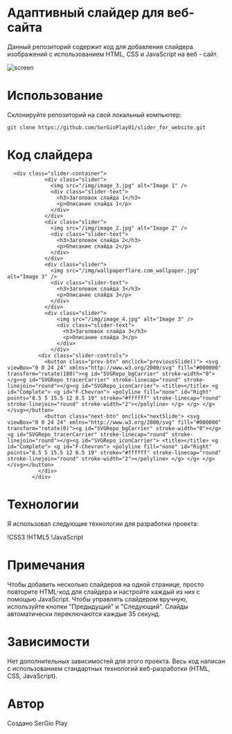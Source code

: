 # Адаптивный слайдер для веб-сайта
Данный репозиторий содержит код для добавления слайдера изображений с использованием HTML, CSS и JavaScript на веб - сайт.

![screen](https://i.ibb.co/64Yv3bV/Example-work-slider-Ser-Gio-Play.png)

# Использование
Склонируйте репозиторий на свой локальный компьютер:

```
git clone https://github.com/SerGioPlay01/slider_for_website.git
```  
# Код слайдера
```
  <div class="slider-container">
            <div class="slider">
              <img src="/img/image_3.jpg" alt="Image 1" />
              <div class="slider-text">
                <h3>Заголовок слайда 1</h3>
                <p>Описание слайда 1</p>
              </div>
            </div>
            <div class="slider">
              <img src="/img/image_2.jpg" alt="Image 2" />
              <div class="slider-text">
                <h3>Заголовок слайда 2</h3>
                <p>Описание слайда 2</p>
              </div>
            </div>
            <div class="slider">
              <img src="/img/wallpaperflare.com_wallpaper.jpg" alt="Image 3" />
              <div class="slider-text">
                <h3>Заголовок слайда 3</h3>
                <p>Описание слайда 3</p>
              </div>
            </div>
            <div class="slider">
                <img src="/img/image_4.jpg" alt="Image 3" />
                <div class="slider-text">
                  <h3>Заголовок слайда 3</h3>
                  <p>Описание слайда 3</p>
                </div>
              </div>
          <div class="slider-controls">
            <button class="prev-btn" onclick="previousSlide()"> <svg viewBox="0 0 24 24" xmlns="http://www.w3.org/2000/svg" fill="#000000" transform="rotate(180)"><g id="SVGRepo_bgCarrier" stroke-width="0"></g><g id="SVGRepo_tracerCarrier" stroke-linecap="round" stroke-linejoin="round"></g><g id="SVGRepo_iconCarrier"> <title></title> <g id="Complete"> <g id="F-Chevron"> <polyline fill="none" id="Right" points="8.5 5 15.5 12 8.5 19" stroke="#ffffff" stroke-linecap="round" stroke-linejoin="round" stroke-width="2"></polyline> </g> </g> </g></svg></button>
            <button class="next-btn" onclick="nextSlide"> <svg viewBox="0 0 24 24" xmlns="http://www.w3.org/2000/svg" fill="#000000" transform="rotate(0)"><g id="SVGRepo_bgCarrier" stroke-width="0"></g><g id="SVGRepo_tracerCarrier" stroke-linecap="round" stroke-linejoin="round"></g><g id="SVGRepo_iconCarrier"> <title></title> <g id="Complete"> <g id="F-Chevron"> <polyline fill="none" id="Right" points="8.5 5 15.5 12 8.5 19" stroke="#ffffff" stroke-linecap="round" stroke-linejoin="round" stroke-width="2"></polyline> </g> </g> </g></svg></button>
          </div>
        </div>
```
# Технологии
Я использовал следующие технологии для разработки проекта:

!CSS3 !HTML5 !JavaScript

# Примечания
Чтобы добавить несколько слайдеров на одной странице, просто повторите HTML-код для слайдера и настройте каждый из них с помощью JavaScript.
Чтобы управлять слайдером вручную, используйте кнопки "Предыдущий" и "Следующий".
Слайды автоматически переключаются каждые 35 секунд.

# Зависимости
Нет дополнительных зависимостей для этого проекта. Весь код написан с использованием стандартных технологий веб-разработки (HTML, CSS, JavaScript).

# Автор

Создано   SerGio Play
